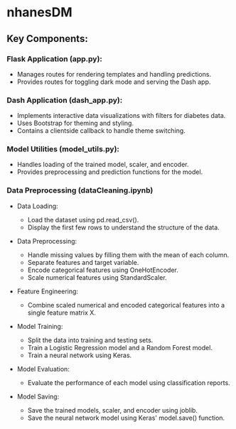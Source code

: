 # nhanesDM

## Key Components:

### Flask Application (app.py):
- Manages routes for rendering templates and handling predictions.
- Provides routes for toggling dark mode and serving the Dash app.

### Dash Application (dash_app.py):
- Implements interactive data visualizations with filters for diabetes data.
- Uses Bootstrap for theming and styling.
- Contains a clientside callback to handle theme switching.

### Model Utilities (model_utils.py):
- Handles loading of the trained model, scaler, and encoder.
- Provides preprocessing and prediction functions for the model.

### Data Preprocessing (dataCleaning.ipynb)
- Data Loading:
  - Load the dataset using pd.read_csv().
  - Display the first few rows to understand the structure of the data.

- Data Preprocessing:
  - Handle missing values by filling them with the mean of each column.
  - Separate features and target variable.
  - Encode categorical features using OneHotEncoder.
  - Scale numerical features using StandardScaler.

- Feature Engineering:

  - Combine scaled numerical and encoded categorical features into a single feature matrix X.

- Model Training:

  - Split the data into training and testing sets.
  - Train a Logistic Regression model and a Random Forest model.
  - Train a neural network using Keras.

- Model Evaluation:
  - Evaluate the performance of each model using classification reports.
    
- Model Saving:
  - Save the trained models, scaler, and encoder using joblib.
  - Save the neural network model using Keras' model.save() function.
